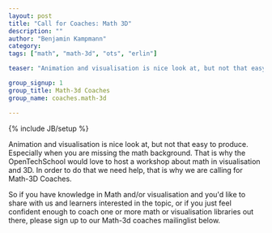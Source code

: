 ```yaml
---
layout: post
title: "Call for Coaches: Math 3D"
description: ""
author: "Benjamin Kampmann"
category: 
tags: ["math", "math-3d", "ots", "erlin"]

teaser: "Animation and visualisation is nice look at, but not that easy to produce. Especially when you are missing the math background. That is why the OpenTechSchool would love to host a workshop about Math in visualisation and 3D. In order to do that we need help, that is why we are calling for Math-3D Coaches."

group_signup: 1
group_title: Math-3d Coaches
group_name: coaches.math-3d

---
```

{% include JB/setup %}


Animation and visualisation is nice look at, but not that easy to produce. Especially when you are missing the math background. That is why the OpenTechSchool would love to host a workshop about math in visualisation and 3D. In order to do that we need help, that is why we are calling for Math-3D Coaches.

So if you have knowledge in Math and/or visualisation and you'd like to share with us and learners interested in the topic, or if you just feel confident enough to coach one or more math or visualisation libraries out there, please sign up to our Math-3d coaches mailinglist below.
